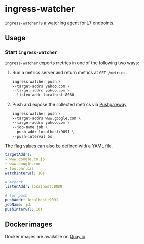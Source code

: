 ingress-watcher
===============

`ingress-watcher` is a watching agent for L7 endpoints.

Usage
-----

### Start `ingress-watcher`

`ingress-watcher` exports metrics in one of the following two ways:

1. Run a metrics server and return metrics at `GET /metrics`.
    ```bash
    ingress-watcher push \
    --target-addrs yahoo.com \
    --target-addrs yahoo.com \
    --listen-addr localhost:8080
    ```

2. Push and expose the collected metrics via [Pushgateway](https://github.com/prometheus/pushgateway).
    ```bash
    ingress-watcher push \
    --target-addrs www.google.com \
    --target-addrs yahoo.com \
    --job-name job \
    --push-addr localhost:9091 \
    --push-interval 5s
    ```

The flag values can also be defined with a YAML file.

```yaml
targetAddrs:
- www.google.co.jp
- www.google.com
- foo.bar.baz
watchInterval: 10s

# export
listenAddr: localhost:8080

# for push
pushAddr: localhost:9091
jobName: job
pushInterval: 10s
```

Docker images
-------------

Docker images are available on [Quay.io](https://quay.io/repository/cybozu/ingress-watcher)
